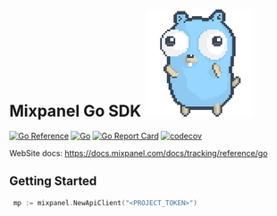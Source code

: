 #  Mixpanel Go SDK ![Dancing Gopher](https://github.com/jmhobbs/party-gopher/blob/master/dancing-gopher.gif?raw=true)

[![Go Reference](https://pkg.go.dev/badge/github.com/mixpanel/mixpanel-go.svg)](https://pkg.go.dev/github.com/mixpanel/mixpanel-go)
[![Go](https://github.com/mixpanel/mixpanel-go/actions/workflows/testing.yaml/badge.svg)](https://github.com/mixpanel/mixpanel-go/actions/workflows/testing.yaml)
[![Go Report Card](https://goreportcard.com/badge/github.com/mixpanel/mixpanel-go)](https://goreportcard.com/report/github.com/mixpanel/mixpanel-go)
[![codecov](https://codecov.io/gh/mixpanel/mixpanel-go/branch/main/graph/badge.svg?token=SRZPEYRHEU)](https://codecov.io/gh/mixpanel/mixpanel-go)

WebSite docs: https://docs.mixpanel.com/docs/tracking/reference/go

## Getting Started

```go
 mp := mixpanel.NewApiClient("<PROJECT_TOKEN>")
```
